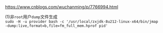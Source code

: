https://www.cnblogs.com/wuchanming/p/7766994.html


(1)非`root`用户`dump`文件生成    
`sudo -H -u provider bash -c '/usr/local/zxjdk-8u212-linux-x64/bin/jmap -dump:live,format=b,file=fm_full_mem.hprof pid' `
